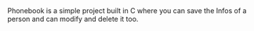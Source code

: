 ## 
Phonebook is a simple project built in C where you can save the Infos of a person and can modify and delete it too.

